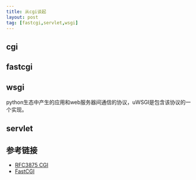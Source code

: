 ```yaml
---
title: 从cgi谈起
layout: post
tag: [fastcgi,servlet,wsgi]
---
```


## cgi



## fastcgi



## wsgi

python生态中产生的应用和web服务器间通信的协议，uWSGI是包含该协议的一个实现。

## servlet



## 参考链接

* [RFC3875 CGI](https://www.rfc-editor.org/info/rfc5280)
* [FastCGI](http://www.php-internals.com/book/?p=chapt02/02-02-03-fastcgi)